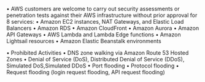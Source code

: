 • AWS customers are welcome to carry out security assessments or
penetration tests against their AWS infrastructure without prior approval for 8 services:
	• Amazon EC2 instances, NAT Gateways, and Elastic Load Balancers
	• Amazon RDS
	• Amazon CloudFront
	• Amazon Aurora
	• Amazon API Gateways
	• AWS Lambda and Lambda Edge functions
	• Amazon Lightsail resources
	• Amazon Elastic Beanstalk environments

• Prohibited Activities
	• DNS zone walking via Amazon Route 53 Hosted Zones
	• Denial of Service (DoS), Distributed Denial of Service (DDoS), Simulated DoS,Simulated DDoS
	• Port flooding
	• Protocol flooding
	• Request flooding (login request flooding, API request flooding)